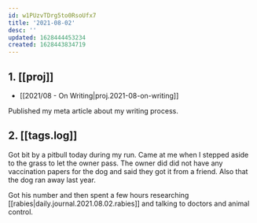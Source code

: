 ```yaml
---
id: w1PUzvTDrg5to0RsoUfx7
title: '2021-08-02'
desc: ''
updated: 1628444453234
created: 1628443834719
---
```



## 1. [[proj]]
- [[2021/08 - On Writing|proj.2021-08-on-writing]]

Published my meta article about my writing process. 

## 2. [[tags.log]]

Got bit by a pitbull today during my run. Came at me when I stepped aside to the grass to let the owner pass. The owner did did not have any vaccination papers for the dog and said they got it from a friend. Also that the dog ran away last year. 

Got his number and then spent a few hours researching [[rabies|daily.journal.2021.08.02.rabies]] and talking to doctors and animal control.

